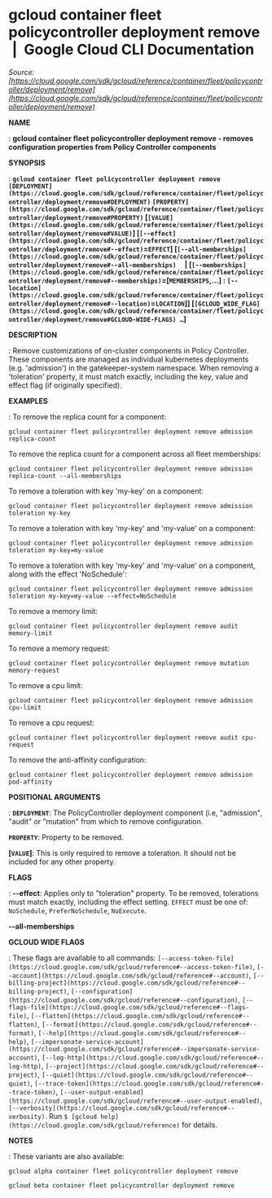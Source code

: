 # gcloud container fleet policycontroller deployment remove  |  Google Cloud CLI Documentation

*Source: [https://cloud.google.com/sdk/gcloud/reference/container/fleet/policycontroller/deployment/remove](https://cloud.google.com/sdk/gcloud/reference/container/fleet/policycontroller/deployment/remove)*

**NAME**

: **gcloud container fleet policycontroller deployment remove - removes configuration properties from Policy Controller components**

**SYNOPSIS**

: **`gcloud container fleet policycontroller deployment remove` `[DEPLOYMENT](https://cloud.google.com/sdk/gcloud/reference/container/fleet/policycontroller/deployment/remove#DEPLOYMENT)` `[PROPERTY](https://cloud.google.com/sdk/gcloud/reference/container/fleet/policycontroller/deployment/remove#PROPERTY)` [`[VALUE](https://cloud.google.com/sdk/gcloud/reference/container/fleet/policycontroller/deployment/remove#VALUE)`] [`[--effect](https://cloud.google.com/sdk/gcloud/reference/container/fleet/policycontroller/deployment/remove#--effect)`=`EFFECT`] [`[--all-memberships](https://cloud.google.com/sdk/gcloud/reference/container/fleet/policycontroller/deployment/remove#--all-memberships)`     | [`[--memberships](https://cloud.google.com/sdk/gcloud/reference/container/fleet/policycontroller/deployment/remove#--memberships)`=[`MEMBERSHIPS`,…] : `[--location](https://cloud.google.com/sdk/gcloud/reference/container/fleet/policycontroller/deployment/remove#--location)`=`LOCATION`]] [`[GCLOUD_WIDE_FLAG](https://cloud.google.com/sdk/gcloud/reference/container/fleet/policycontroller/deployment/remove#GCLOUD-WIDE-FLAGS) …`]**

**DESCRIPTION**

: Remove customizations of on-cluster components in Policy Controller. These
components are managed as individual kubernetes deployments (e.g. 'admission')
in the gatekeeper-system namespace.
When removing a 'toleration' property, it must match exactly, including the key,
value and effect flag (if originally specified).

**EXAMPLES**

: To remove the replica count for a component:

```
gcloud container fleet policycontroller deployment remove admission replica-count
```

To remove the replica count for a component across all fleet memberships:

```
gcloud container fleet policycontroller deployment remove admission replica-count --all-memberships
```

To remove a toleration with key 'my-key' on a component:

```
gcloud container fleet policycontroller deployment remove admission toleration my-key
```

To remove a toleration with key 'my-key' and 'my-value' on a component:

```
gcloud container fleet policycontroller deployment remove admission toleration my-key=my-value
```

To remove a toleration with key 'my-key' and 'my-value' on a component, along
with the effect 'NoSchedule':

```
gcloud container fleet policycontroller deployment remove admission toleration my-key=my-value --effect=NoSchedule
```

To remove a memory limit:

```
gcloud container fleet policycontroller deployment remove audit memory-limit
```

To remove a memory request:

```
gcloud container fleet policycontroller deployment remove mutation memory-request
```

To remove a cpu limit:

```
gcloud container fleet policycontroller deployment remove admission cpu-limit
```

To remove a cpu request:

```
gcloud container fleet policycontroller deployment remove audit cpu-request
```

To remove the anti-affinity configuration:

```
gcloud container fleet policycontroller deployment remove admission pod-affinity
```

**POSITIONAL ARGUMENTS**

: **`DEPLOYMENT`**:
The PolicyController deployment component (i.e, "admission", "audit" or
"mutation" from which to remove configuration.

**`PROPERTY`**:
Property to be removed.

**[`VALUE`]**:
This is only required to remove a toleration. It should not be included for any
other property.

**FLAGS**

: **--effect**:
Applies only to "toleration" property. To be removed, tolerations must match
exactly, including the effect setting. `EFFECT` must be
one of: `NoSchedule`, `PreferNoSchedule`,
`NoExecute`.

**--all-memberships**

**GCLOUD WIDE FLAGS**

: These flags are available to all commands: `[--access-token-file](https://cloud.google.com/sdk/gcloud/reference#--access-token-file)`,
`[--account](https://cloud.google.com/sdk/gcloud/reference#--account)`, `[--billing-project](https://cloud.google.com/sdk/gcloud/reference#--billing-project)`,
`[--configuration](https://cloud.google.com/sdk/gcloud/reference#--configuration)`,
`[--flags-file](https://cloud.google.com/sdk/gcloud/reference#--flags-file)`,
`[--flatten](https://cloud.google.com/sdk/gcloud/reference#--flatten)`, `[--format](https://cloud.google.com/sdk/gcloud/reference#--format)`, `[--help](https://cloud.google.com/sdk/gcloud/reference#--help)`, `[--impersonate-service-account](https://cloud.google.com/sdk/gcloud/reference#--impersonate-service-account)`,
`[--log-http](https://cloud.google.com/sdk/gcloud/reference#--log-http)`,
`[--project](https://cloud.google.com/sdk/gcloud/reference#--project)`, `[--quiet](https://cloud.google.com/sdk/gcloud/reference#--quiet)`, `[--trace-token](https://cloud.google.com/sdk/gcloud/reference#--trace-token)`, `[--user-output-enabled](https://cloud.google.com/sdk/gcloud/reference#--user-output-enabled)`,
`[--verbosity](https://cloud.google.com/sdk/gcloud/reference#--verbosity)`.
Run `$ [gcloud help](https://cloud.google.com/sdk/gcloud/reference)` for details.

**NOTES**

: These variants are also available:

```
gcloud alpha container fleet policycontroller deployment remove
```

```
gcloud beta container fleet policycontroller deployment remove
```